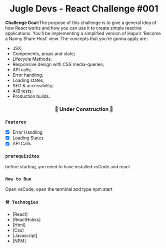 <h1 align='center'>Jugle Devs - React Challenge #001</h1>

<p align='start'><strong>Challenge Goal:</strong>The purpose of this challenge is to give a general idea of how React works and how you can use it to create simple reactive applications. You’ll be implementing a simplified version of Hapu’s ‘Become a Nanny Share Host’ view. The concepts that you’re gonna apply are:</p>
<ul>
    <li>JSX;</li>
    <li>Components, props and state;</li>
    <li>Lifecycle Methods;</li>
    <li>Responsive design with CSS media-queries;</li>
    <li>API calls;</li>
    <li>Error handling;</li>
    <li>Loading states;</li>
    <li>SEO & accessibility;</li>
    <li>A/B tests;</li>
    <li>Production builds.</li>
</ul>

<h3 align='center'> 🚧 Under Construction 🚧</h3>

### `Features`

- [x] Error Handling 
- [x] Loading States 
- [x] API Calls

### `prerequisites`

before starting, you need to have installed vsCode and react

### `How to Run`

Open vsCode, open the terminal and type npm start

### `🛠 Technogies`

- [React] 
- [ReactHokks] 
- [Html] 
- [Css] 
- [Javascript] 
- [NPM]

